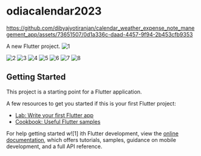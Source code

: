 # odiacalendar2023
https://github.com/dibyajyotiranjan/calendar_weather_expense_note_manegement_app/assets/73651507/0d1a336c-daad-4457-9f94-2b453cfb9353


A new Flutter project.
![1](https://github.com/dibyajyotiranjan/calendar_weather_expense_note_manegement_app/assets/73651507/fbd14f09-53f0-4dff-85a8-b50b365a4dca)

![2](https://github.com/dibyajyotiranjan/calendar_weather_expense_note_manegement_app/assets/73651507/bf42601e-dd68-4cdc-9e9c-774f5e206868)
![3](https://github.com/dibyajyotiranjan/calendar_weather_expense_note_manegement_app/assets/73651507/6236abdb-a718-4871-a007-d3910105382e)
![4](https://github.com/dibyajyotiranjan/calendar_weather_expense_note_manegement_app/assets/73651507/63135ccd-73e0-44f6-9e84-7d02ac745cbe)
![5](https://github.com/dibyajyotiranjan/calendar_weather_expense_note_manegement_app/assets/73651507/95846e92-418e-4f87-8c05-4c32462dd60a)
![6](https://github.com/dibyajyotiranjan/calendar_weather_expense_note_manegement_app/assets/73651507/68da81e6-c17e-43e0-ae57-69dbf9b45de5)
![7](https://github.com/dibyajyotiranjan/calendar_weather_expense_note_manegement_app/assets/73651507/a21e5f8c-5794-44f4-8d9a-f715d7f00a04)
![8](https://github.com/dibyajyotiranjan/calendar_weather_expense_note_manegement_app/assets/73651507/0acba734-1b51-4bc9-bb47-d0ee3b183336)


## Getting Started

This project is a starting point for a Flutter application.

A few resources to get you started if this is your first Flutter project:

- [Lab: Write your first Flutter app](https://docs.flutter.dev/get-started/codelab)
- [Cookbook: Useful Flutter samples](https://docs.flutter.dev/cookbook)

For help getting started w![1]
ith Flutter development, view the
[online documentation](https://docs.flutter.dev/), which offers tutorials,
samples, guidance on mobile development, and a full API reference.




